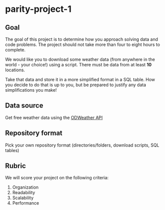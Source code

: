 # parity-project-1

## Goal

The goal of this project is to determine how you approach solving data and code
problems. The project should not take more than four to eight hours to complete.

We would like you to download some weather data (from anywhere in the
world - your choice!) using a script. There must be data from at least **10** locations.

Take that data and store it in a more simplified format in a SQL table. How you decide
to do that is up to you, but be prepared to justify any data simplifications
you make!

## Data source

Get free weather data using the [ODWeather API](https://api.oceandrivers.com/static/docs.html)

## Repository format

Pick your own repository format (directories/folders, download scripts, SQL tables)

## Rubric

We will score your project on the following criteria:

1. Organization
2. Readability
3. Scalability
4. Performance

